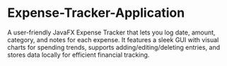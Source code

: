 # Expense-Tracker-Application
A user-friendly JavaFX Expense Tracker that lets you log date, amount, category, and notes for each expense. It features a sleek GUI with visual charts for spending trends, supports adding/editing/deleting entries, and stores data locally for efficient financial tracking.

